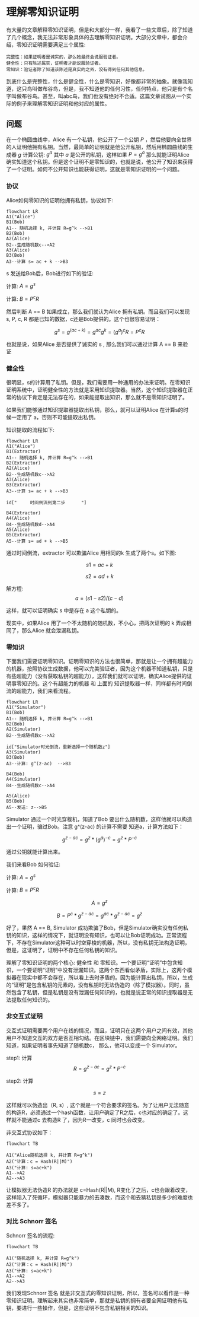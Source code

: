 # 理解零知识证明

有大量的文章解释零知识证明，但是和大部分一样，我看了一些文章后，除了知道了几个概念，我无法非常形象具体的去理解零知识证明。大部分文章中，都会介绍，零知识证明需要满足三个属性:

```
完整性：如果证明者是诚实的，那么她最终会说服验证者。
健全性：只有陈述属实，证明者才能说服验证者。
零知识：验证者除了知道该陈述是真实的之外，没有得到任何其他信息。
```

到底什么是完整性，什么是健全性，什么是零知识，好像都非常的抽象。就像我知道，这只鸟叫做布谷鸟，但是，我不知道他的任何习性，任何特点，他只是有个名字叫做布谷鸟。甚至，叫abc鸟，我们也没有绝对不合适。这篇文章试图从一个实际的例子来理解零知识证明和他对应的属性。

## 问题

在一个椭圆曲线中，Alice 有一个私钥，他公开了一个公钥 $P$ ，然后他要向全世界的人证明他拥有私钥。当然，最简单的证明就是他公开私钥，然后用椭圆曲线的生成器  $g$ 计算公钥: $g^a$ 其中 $a$ 是公开的私钥，这样如果 $P=g^a$ 那么就能证明Alice 确实知道这个私钥。但是这个证明不是零知识的，也就是说，他公开了知识来获得了一个证明。如何不公开知识也能获得证明，这就是零知识证明的一个问题。

### 协议

Alice如何零知识的证明他拥有私钥，协议如下:

```mermaid
flowchart LR
A1("Alice")
B1(Bob)
A1-- 随机选择 k, 并计算 R=g^k -->B1
B2(Bob)
A2(Alice)
B2--生成随机数c-->A2
A3(Alice)
B3(Bob)
A3--计算 s= ac + k -->B3
```

s 发送给Bob后，Bob进行如下的验证:

计算: $A=g^s$

计算: $B=P^cR$

然后判断 A == B 如果成立，那么我们就认为Alice 拥有私钥。而且我们可以发现 s, P, c, R 都是已知的数据，c还是Bob提供的。这个也很容易证明：

$$
g^s = g^{(ac+k)} = g^{ac}g^k = (g^a)^cR = P^cR
$$

也就是说，如果Alice 是否提供了诚实的 s , 那么我们可以通过计算 A == B 来验证

### 健全性

很明显，s的计算用了私钥。但是，我们需要用一种通用的办法来证明。在零知识证明系统中，证明健全性的方法就是采用知识提取器。当然，这个知识提取器在正常的协议下肯定是无法存在的，如果能提取出知识，那么就不是零知识证明了。

如果我们能够通过知识提取器提取出私钥，那么，就可以证明Alice 在计算s的时候一定用了 a，否则不可能提取出私钥。

知识提取的流程如下:

```mermaid
flowchart LR
A1("Alice")
B1(Extractor)
A1-- 随机选择 k, 并计算 R=g^k -->B1
B2(Extractor)
A2(Alice)
B2--生成随机数c-->A2
A3(Alice)
B3(Extractor)
A3--计算 s= ac + k -->B3

id["     时间倒流到第二步      "]

B4(Extractor)
A4(Alice)
B4--生成随机数d-->A4
A5(Alice)
B5(Extractor)
A5--计算 s= ad + k -->B5
```

通过时间倒流，extractor 可以欺骗Alice 用相同的k 生成了两个s。如下图:

$$
s1 = ac +k
$$

$$
s2 = ad +k
$$

解方程:
$$
a = (s1 - s2)/(c-d)
$$

这样，就可以证明确实 s 中是存在 a 这个私钥的。

现实中，如果Alice 用了一个不太随机的随机数，不小心，把两次证明的 k 弄成相同了，那么Alice 就会泄漏私钥。

### 零知识

下面我们需要证明零知识。证明零知识的方法也很简单，那就是让一个拥有超能力的机器，按照协议生成数据，他可以完美验证者，因为这个机器不知道私钥，只是有些超能力（没有获取私钥的超能力），这样我们就可以证明，确实Alice提供的证明事零知识的。这个有超能力的机器 和 上面的 知识提取器一样，同样都有时间倒流的超能力，我们来看流程。

```mermaid
flowchart LR
A1("Simulator")
B1(Bob)
A1-- 随机选择 k, 并计算 R=g^k -->B1
B2(Bob)
A2(Simulator)
B2--生成随机数c-->A2

id["Simulator时光倒流，重新选择一个随机数z"]
A3(Simulator)
B3(Bob)
A3--计算: g^(z-ac)  -->B3

B4(Bob)
A4(Simulator)
B4--生成随机数c-->A4

A5(Alice)
B5(Bob)
A5--发送: z-->B5
```

Simulator 通过一个时光穿梭机，知道了Bob 要出什么随机数，这样他就可以构造出一个证明，骗过Bob。注意 g^(z-ac) 的计算不需要 知道a，计算方法如下：

$$
g^{z-ac} = g^z * (g^a)^{-c} = g^z * P^{-c}
$$

通过公钥就能计算出来。

我们来看Bob 如何验证:

计算: $A=g^s$

计算: $B=P^cR$

$$
A=g^z
$$

$$
B=P^c*g^{z-ac} = g^{ac} * g^{z-ac} = g^z
$$

好了，果然 A == B, Simulator 成功欺骗了Bob，但是Simulator确实没有任何私钥的知识，这样的情况下，就证明没有知识，也可以让Bob证明成功。正常流程下，不存在Simulator这种可以时空穿梭的机器，所以，没有私钥无法构造证明，但是，这证明了，证明中不存在任何私钥的知识。

理解了零知识证明的两个核心: 健全性 和 零知识。一个要证明“证明”中包含知识，一个要证明“证明”中没有泄漏知识。这两个东西看似矛盾，实际上，这两个模拟器在现实中都不会存在，所以看上去时矛盾的。因为能计算出私钥，所以，生成的“证明”是包含私钥的元素的，没有私钥时无法伪造的（除了模拟器）。同时，虽然包含了私钥，但是私钥是没有泄漏任何知识的，也就是说正常的知识提取器是无法提取任何知识的。

### 非交互式证明

交互式证明需要两个用户在线的情况，而且，证明只在这两个用户之间有效，其他用户不知道交互的双方是否互相勾结。在区块链中，我们需要向全网络证明。我们知道，如果证明者事先知道了随机数c， 那么，他可以变成一个 Simulator。

step1: 计算
$$
R = g^{z-ac} = g^z * P^{-c}
$$

step2: 计算

$$
s = z
$$

这样就可以伪造出（R, s）, 这个就是一个符合要求的签名。为了让用户无法随意的构造R，必须通过一个hash函数，让用户确定了R之后，c也对应的确定了。这样就不能通过c 去构造R 了，因为R一改变，c 同时也会改变。

非交互式协议如下：

```mermaid
flowchart TB

A1("Alice随机选择 k, 并计算 R=g^k")
A2("计算：c = Hash(R||M)")
A3("计算: s=ac+k")
A1-->A2
A2-->A3
```

让模拟器无法伪造R 的办法就是 c=Hash(R||M), R变化了之后，c也会跟着改变，这样陷入了死循环，模拟器只能暴力的去凑数，而这个和去猜私钥是多少的难度也差不多了。

### 对比 Schnorr 签名

Schnorr 签名的流程:

```mermaid
flowchart TB

A1("随机选择 k, 并计算 R=g^k")
A2("计算：c = Hash(R||M)")
A3("计算: s=ac+k")
A1-->A2
A2-->A3
```

我们发现Schnorr 签名 就是非交互式的零知识证明，所以，签名可以看作是一种零知识证明。理解起来其实也非常简单，那就是私钥的拥有者要全网证明他有私钥，要进行一些操作，但是，这些证明不包含私钥相关的知识。